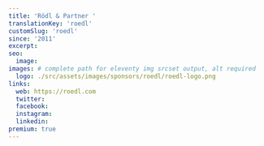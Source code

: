 ```yaml
---
title: 'Rödl & Partner '
translationKey: 'roedl'
customSlug: 'roedl'
since: '2011'
excerpt:
seo:
  image:
images: # complete path for eleventy img srcset output, alt required
  logo: ./src/assets/images/sponsors/roedl/roedl-logo.png
links:
  web: https://roedl.com
  twitter:
  facebook:
  instagram:
  linkedin:
premium: true
---
```

